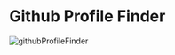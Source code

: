 # Github Profile Finder

![githubProfileFinder](https://user-images.githubusercontent.com/28650320/96319693-62233c00-104b-11eb-87c0-fdfa39cc197e.jpg)

